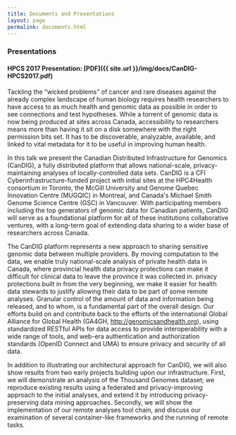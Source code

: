 ```yaml
---
title: Documents and Presentations
layout: page
permalink: documents.html
---
```


### Presentations

#### HPCS 2017 Presentation: [PDF]({{ site.url }}/img/docs/CanDIG-HPCS2017.pdf)

Tackling the “wicked problems” of cancer and rare diseases against
the already complex landscape of human biology requires health
researchers to have access to as much health and genomic data as
possible in order to see connections and test hypotheses. While a
torrent of genomic data is now being produced at sites across Canada,
accessibility to researchers means more than having it sit on a
disk somewhere with the right permission bits set.  It has to be
discoverable, analyzable, available, and linked to vital metadata
for it to be useful in improving human health.

 In this talk we present the Canadian Distributed Infrastructure
 for Genomics (CanDIG), a fully distributed platform that allows
 national-scale, privacy-maintaining analyses of locally-controlled
 data sets. CanDIG is a CFI Cyberinfrastructure-funded project with
 initial sites at the HPC4Health consortium in Toronto, the McGill
 University and Genome Quebec Innovation Centre (MUGQIC) in Montreal,
 and Canada's Michael Smith Genome Science Centre (GSC) in Vancouver.
 With participating members including the top generators of genomic
 data for Canadian patients, CanDIG will serve as a foundational
 platform for all of these institutions collaborative ventures,
 with a long-term goal of extending data sharing to a wider base
 of researchers across Canada.

  The CanDIG platform represents a new approach to sharing sensitive
  genomic data between multiple providers. By moving computation
  to the data, we enable truly national-scale analysis of private
  health data in Canada, where provincial health data privacy
  protections can make it difficult for clinical data to leave the
  province it was collected in.   privacy protections built in  from
  the very beginning, we make it easier for health data stewards
  to justify allowing their data to be part of some remote analyses.
  Granular control of the amount of data and information being
  released, and to whom, is a fundamental part of the overall design.
  Our efforts build on and contribute back to the efforts of the
  international Global Alliance for Global Health (GA4GH,
  http://genomicsandhealth.org), using standardized RESTful APIs
  for data access to provide interoperability with a wide range of
  tools, and web-era authentication and authorization standards
  (OpenID Connect and UMA) to ensure privacy and security of all
  data.

   In addition to illustrating our architectural approach for CanDIG,
   we will also show results from two early projects building upon
   our infrastructure. First, we will demonstrate an analysis of
   the Thousand Genomes dataset; we reproduce existing results using
   a federated and privacy-improving approach to the initial analyses,
   and extend it by introducing privacy-preserving data mining
   approaches.  Secondly, we will show the implementation of our
   remote analyses tool chain, and discuss our examination of several
   container-like frameworks and the running of remote tasks.

